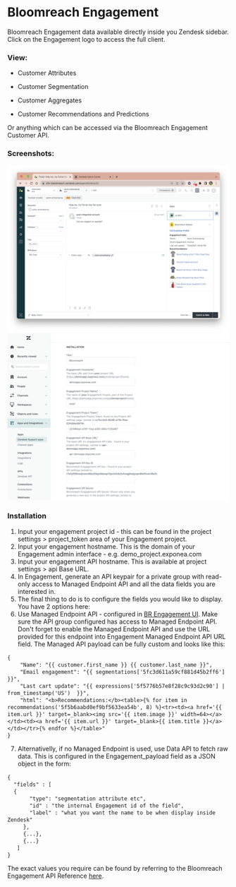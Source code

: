 
# Bloomreach Engagement

 Bloomreach Engagement data available directly inside you Zendesk sidebar. Click on the Engagement logo to access the full client.

  

### View:

* Customer Attributes

* Customer Segmentation

* Customer Aggregates

* Customer Recommendations and Predictions

Or anything which can be accessed via the Bloomreach Engagement Customer API.
    
### Screenshots:

![sidebar_widget](./assets/screenshot-0.png)
![configuration](./assets/screenshot-1.png)

### Installation

1) Input your engagement project id - this can be found in the project settings > project_token area of your Engagement project.
2) Input your engagement hostname. This is the domain of your Engagement admin interface - e.g. demo_project.exponea.com  
3) Input your engagement API hostname. This is available at project settings > api Base URL.
4) In Engagement, generate an API keypair for a private group with read-only access to Managed Endpoint API and all the data fields you are interested in.
5) The final thing to do is to configure the fields you would like to display. You have 2 options here:
6) Use Managed Endpoint API - configured in [BR Engagement UI](https://documentation.bloomreach.com/engagement/reference/managed-endpoints-api). Make sure the API group configured has access to Managed Endpoint API. Don't forget to enable the Managed Endpoint API and use the URL provided for this endpoint into Engagement Managed Endpoint API URL field. The Managed API payload can be fully custom and looks like this:
```
{
	"Name": "{{ customer.first_name }} {{ customer.last_name }}",
	"Email engagement": "{{ segmentations['5fc3d611a59cf881d45b2ff6'] }}",
	"Last cart update": "{{ expressions['5f5776b57e8f28c9c93d2c90'] | from_timestamp('US')  }}",
	"html": "<b>Recommendations:</b><table>{% for item in recommendations('5f5b6aabd0ef9bf5633ea54b', 8) %}<tr><td><a href='{{ item.url }}' target=_blank><img src='{{ item.image }}' width=64></a></td><td><a href='{{ item.url }}' target=_blank>{{ item.title }}</a></td></tr>{% endfor %}</table>"	
}
```

7) Alternativelly, if no Managed Endpoint is used, use Data API to fetch raw data. This is configured in the Engagement_payload field as a JSON object in the form:

```
{
  "fields" : [
  {
	   "type": "segmentation attribute etc",
	   "id" : "the internal Engagement id of the field",
	   "label" : "what you want the name to be when display inside Zendesk"
	 },
	 {...},
	 {...}
   ]
} 
```

The exact values you require can be found by referring to the Bloomreach Engagement API Reference [here](https://documentation.bloomreach.com/engagement/reference/welcome).
